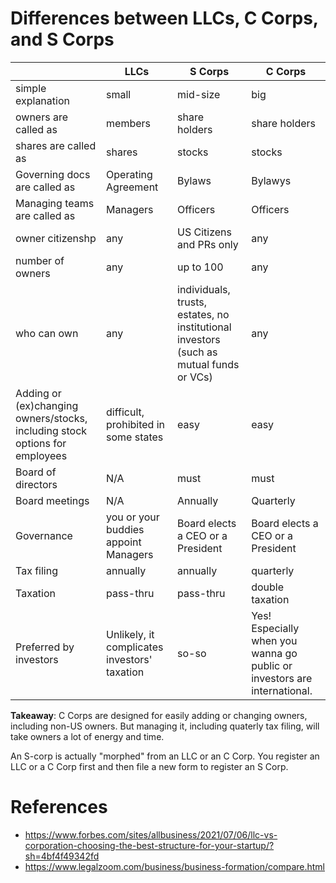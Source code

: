 # Differences between LLCs, C Corps, and S Corps

|    | LLCs | S Corps | C Corps | 
|----|-----|--------|--------|
| simple explanation | small | mid-size | big | 
| owners are called as | members | share holders | share holders | 
| shares are called as | shares | stocks | stocks | 
| Governing docs are called as | Operating Agreement | Bylaws | Bylawys | 
| Managing teams are called as | Managers | Officers | Officers | 
| owner citizenshp | any |  US Citizens and PRs only | any | 
| number of owners | any | up to 100 | any | 
| who can own | any | individuals, trusts, estates, no institutional investors (such as mutual funds or VCs) | any | 
| Adding or (ex)changing owners/stocks, including stock options for employees | difficult, prohibited in some states | easy | easy |
| Board of directors | N/A | must | must | 
| Board meetings | N/A | Annually | Quarterly | 
| Governance | you or your buddies appoint Managers  | Board elects a CEO or a President  |  Board elects a CEO or a President |
| Tax filing | annually | annually | quarterly |
| Taxation | pass-thru | pass-thru | double taxation  | 
| Preferred by investors | Unlikely, it complicates investors' taxation | so-so | Yes! Especially when you wanna go public or investors are international.  | 


**Takeaway**: C Corps are designed for easily adding or changing owners, including non-US owners. But managing it, including quaterly tax filing, will take owners a lot of energy and time.

An S-corp is actually "morphed" from an LLC or an C Corp. You register an LLC or a C Corp first and then file a new form to register an S Corp. 

# References 
* https://www.forbes.com/sites/allbusiness/2021/07/06/llc-vs-corporation-choosing-the-best-structure-for-your-startup/?sh=4bf4f49342fd
* https://www.legalzoom.com/business/business-formation/compare.html 